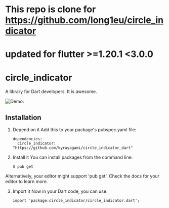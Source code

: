 # This repo is clone for  https://github.com/long1eu/circle_indicator
# updated for flutter >=1.20.1 <3.0.0

# circle_indicator

A library for Dart developers. It is awesome.

![Demo:](https://raw.githubusercontent.com/thelong1EU/circle_indicator/master/indicator.gif)

## Installation

1. Depend on it
Add this to your package's pubspec.yaml file:

       dependencies:
         circle_indicator: "https://github.com/kyrayagami/circle_indicator_dart"

2. Install it
You can install packages from the command line:

       $ pub get

Alternatively, your editor might support 'pub get'. Check the docs for your editor to learn more.

3. Import it
Now in your Dart code, you can use:

       import 'package:circle_indicator/circle_indicator.dart';
